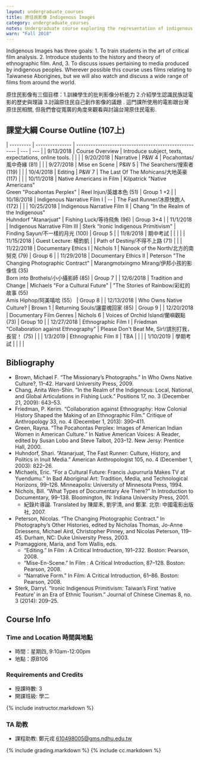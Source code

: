 ```yaml
---
layout: undergraduate_courses
title: 原住民影像 Indigenous Images
category: undergraduate_courses
notes: Undergraduate course exploring the representation of indigenous peoples in the media.
warn: "Fall 2018"
---
```



Indigenous Images has three goals: 1. To train students in the art of critical film analysis. 2. Introduce students to the history and theory of ethnographic film. And, 3. To discuss issues pertaining to media produced by indigenous peoples. Wherever possible this course uses films relating to Taiwanese Aborigines, but we will also watch and discuss a wide range of films from around the world.

原住民影像有三個目標：1.訓練學生的批判影像分析能力 2.介紹學生認識民族誌電影的歷史與理論 3.討論原住民自己創作影像的議題 . 這門課所使用的電影跟台灣原住民相關, 但我們會從寬廣的角度來觀看與討論台灣原住民電影.

## 課堂大綱 Course Outline (107上)

| --------- | --------------- | ----------------------------------------------------- | --- | --- |
| 9/13/2018 | Course Overview | Introduce subject, texts, expectations, online tools. |   |   |
| 9/20/2018 | Narrative | P&W  4 | Pocahontas/風中奇緣 (81) |   |
| 9/27/2018 | Mise en Scene | P&W 5 | The Searchers/搜索者 (119)  |   |
| 10/4/2018 | Editing | P&W 7 | The Last Of The Mohicans/大地英豪 (117) |   |
| 10/11/2018 | Native Americans in Film | Kilpatrick "Native Americans" <br>Green "Pocahontas Perplex" | Reel Injun/英雄本色 (51)   | Group 1 +2 |
| 10/18/2018 | Indigenous Narrative Film I | -- | The Fast Runner/冰原快跑人 (172) |   |
| 10/25/2018 | Indigenous Narrative Film II | Chang "In the Realm of the Indigenous" <br>Huhndorf "Atanarjuat" | Fishing Luck/等待飛魚 (96) | Group 3+4 |
| 11/1/2018 | Indigenous Narrative Film III | Sterk “Ironic Indigenous Primitivism" | Finding Sayun/不一樣的月光 (100) | Group 5 |
| 11/8/2018 | 期中考試 |   |   |   |
| 11/15/2018 | Guest Lecture: 楊鈞凱 |   | Path of Destiny/不得不上路 (71) |   |
| 11/22/2018 | Documentary Ethics I | Nichols 1  | Nanook of the North/北方的南努克 (79) | Group 6 |
| 11/29/2018 | Documentary Ethics II | Peterson  "The Changing Photographic Contract" | Marangmotxingmo Mirang/伊邦小孩的影像信 (35)<br>Born into Brothels/小小攝影師 (85) | Group 7 |
| 12/6/2018 | Tradition and Change | Michaels  "For a Cultural Future" | "The Stories of Rainbow/彩虹的故事 (55)<br>Amis Hiphop/阿美嘻哈 (55） | Group 8 |
| 12/13/2018 | Who Owns Native Culture? | Brown 1 | Returning Souls/讓靈魂回家 (85) | Group 9 |
| 12/20/2018 | Documentary Film Genres | Nichols 6 | Voices of Orchid Island/蘭嶼觀點 (73) | Group 10 |
| 12/27/2018 | Ethnographic Film I | Friedman "Collaboration against Ethnography" | Please Don't Beat Me, Sir!/請別打我，長官！ (75) |   |
| 1/3/2019 | Ethnographic Film II | TBA |   |   |
| 1/10/2019 | 學期考試 |   |   |   |

## Bibliography

- Brown, Michael F. “The Missionary’s Photographs.” In Who Owns Native Culture?, 11–42. Harvard University Press, 2009.
- Chang, Anita Wen-Shin. “In the Realm of the Indigenous: Local, National, and Global Articulations in Fishing Luck.” Positions  17, no. 3 (December 21, 2009): 643–53.
- Friedman, P. Kerim. “Collaboration against Ethnography: How Colonial History Shaped the Making of an Ethnographic Film.” Critique of Anthropology 33, no. 4 (December 1, 2013): 390–411.
- Green, Rayna. “The Pocahontas Perplex: Images of American Indian Women in American Culture.” In Native American Voices: A Reader, edited by Susan Lobo and Steve Talbot, 203–12. New Jersy: Prentice Hall, 2000.
- Huhndorf, Shari. “Atanarjuat, The Fast Runner: Culture, History, and Politics in Inuit Media.” American Anthropologist 105, no. 4 (December 1, 2003): 822–26.
- Michaels, Eric. “For a Cultural Future: Francis Jupurrurla Makes TV at Yuendumu.” In Bad Aboriginal Art: Tradition, Media, and Technological Horizons, 99–126. Minneapolis: University of Minnesota Press, 1994.
- Nichols, Bill. “What Types of Documentary Are There?” In Introduction to Documentary, 99–138. Bloomington, IN: Indiana University Press, 2001.
  - 紀錄片導論. Translated by 陳犀禾, 劉宇清, and 鄭潔. 北京: 中國電影出版社, 2007.
- Peterson, Nicolas. “The Changing Photographic Contract.” In Photography’s Other Histories, edited by Nicholas Thomas, Jo-Anne Driessens, Michael Aird, Christopher Pinney, and Nicolas Peterson, 119–45. Durham, NC: Duke University Press, 2003.
- Pramaggiore, Maria, and Tom Wallis, eds. 
  - “Editing.” In Film : A Critical Introduction, 191–232. Boston: Pearson, 2008.
  - “Mise-En-Scene.” In Film : A Critical Introduction, 87–128. Boston: Pearson, 2008.
  - “Narrative Form.” In Film: A Critical Introduction, 61–86. Boston: Pearson, 2008.
- Sterk, Darryl. “Ironic Indigenous Primitivism: Taiwan’s First ‘native Feature’ in an Era of Ethnic Tourism.” Journal of Chinese Cinemas 8, no. 3 (2014): 209–25.

## Course Info

### Time and Location 時間與地點
* 時間：星期四, 9:10am-12:00pm
* 地點：原B106

### Requirements and Credits
* 授課時數: 3
* 開課班級: 學二

{% include instructor.markdown %}

### TA 助教
* 課程助教: 鄭元戎 610498005@gms.ndhu.edu.tw


{% include grading.markdown %}
{% include cc.markdown %}